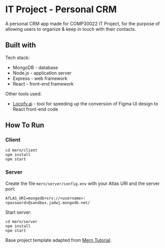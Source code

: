 # IT Project - Personal CRM
A personal CRM app made for COMP30022 IT Project, for the purpose of allowing users to organize & keep in touch with their contacts.

## Built with
Tech stack:
- MongoDB - database
- Node.js - application server
- Express - web framework 
- React - front-end framework
  
Other tools used:
- [Locofy.ai](https://www.locofy.ai/) - tool for speeding up the conversion of Figma UI design to React front-end code

## How To Run
### Client
```
cd mern/client
npm install
npm start
```

### Server
Create the file `mern/server/config.env` with your Atlas URI and the server port:
```
ATLAS_URI=mongodb+srv://<username>:<password>@sandbox.jadwj.mongodb.net/
```

Start server:
```
cd mern/server
npm install
npm start
```

Base project template adapted from [Mern Tutorial](https://www.mongodb.com/languages/mern-stack-tutorial).
